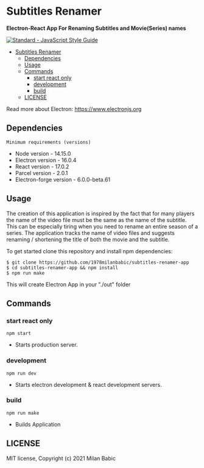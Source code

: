 # Subtitles Renamer

**Electron-React App For Renaming Subtitles and Movie(Series) names**

[![Standard - JavaScript Style Guide][standard-badge]][standard-url]

- [Subtitles Renamer](#subtitles-renamer)
  - [Dependencies](#dependencies)
  - [Usage](#usage)
  - [Commands](#commands)
    - [start react only](#start-react-only)
    - [development](#development)
    - [build](#build)
  - [LICENSE](#license)

Read more about Electron: https://www.electronjs.org

## Dependencies

`` Minimum requirements (versions) ``

- Node version - 14.15.0
- Electron version - 16.0.4
- React version - 17.0.2
- Parcel version - 2.0.1
- Electron-forge version - 6.0.0-beta.61

## Usage

The creation of this application is inspired by the fact that for many players the name of the video file must be the same as the name of the subtitle.
This can be especially tiring when you need to rename an entire season of a series.
The application tracks the name of video files and suggests renaming / shortening the title of both the movie and the subtitle.


To get started clone this repository and install npm dependencies:

```
$ git clone https://github.com/1978milanbabic/subtitles-renamer-app
$ cd subtitles-renamer-app && npm install
$ npm run make
```
This will create Electron App in your "./out" folder

## Commands

### start react only

`npm start`

* Starts production server.

### development

`npm run dev`

* Starts electron development & react development servers.

### build

`npm run make`

* Builds Application

## LICENSE

MIT license, Copyright (c) 2021 Milan Babic


[standard-badge]: https://cdn.rawgit.com/feross/standard/master/badge.svg "Standard - JavaScript Style Guide"
[standard-url]: https://github.com/feross/standard
